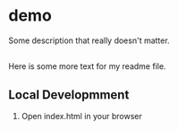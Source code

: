 # demo

Some description that really doesn't matter.

##

Here is some more text for my readme file.

## Local Developmment

1. Open index.html in your browser
